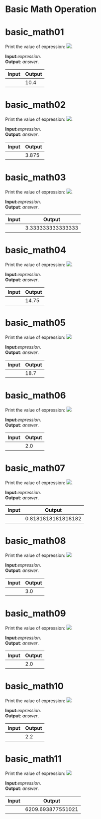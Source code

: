 # Basic Math Operation

# basic_math01

Print the value of expression:  <img src="https://latex.codecogs.com/gif.latex?\4+6\frac{2}{5}">.


**Input**:*expression*.\
**Output**: *answer*.

|   **Input**   |   **Output**    |
|---------------|-----------------|
|               |10.4             |

# basic_math02

Print the value of expression:  <img src="https://latex.codecogs.com/gif.latex?\2\frac{5}{8}+1\frac{2}{8}">.


**Input**:*expression*.\
**Output**: *answer*.

|   **Input**   |   **Output**    |
|---------------|-----------------|
|               |3.875            |

# basic_math03

Print the value of expression:  <img src="https://latex.codecogs.com/gif.latex?\2+\frac{4}{3}">.


**Input**:*expression*.\
**Output**: *answer*.

|   **Input**   |   **Output**    |
|---------------|-----------------|
|               |3.333333333333333|

# basic_math04

Print the value of expression:  <img src="https://latex.codecogs.com/gif.latex?\8\frac{3}{4}+6">.


**Input**:*expression*.\
**Output**: *answer*.

|   **Input**   |   **Output**    |
|---------------|-----------------|
|               |14.75            |

# basic_math05

Print the value of expression:  <img src="https://latex.codecogs.com/gif.latex?\frac{99}{10}+\frac{55}{10}+\frac{33}{10}">


**Input**:*expression*.\
**Output**: *answer*.

|   **Input**   |   **Output**    |
|---------------|-----------------|
|               |18.7             |

# basic_math06

Print the value of expression:  <img src="https://latex.codecogs.com/gif.latex?\(2+3-1)*\frac{5}{10}">


**Input**:*expression*.\
**Output**: *answer*.

|   **Input**   |   **Output**    |
|---------------|-----------------|
|               |2.0              |

# basic_math07

Print the value of expression:  <img src="https://latex.codecogs.com/gif.latex?\(7-9+11)*\frac{11}{121}">.


**Input**:*expression*.\
**Output**: *answer*.

|   **Input**   |   **Output**     |
|---------------|------------------|
|               |0.8181818181818182|

# basic_math08

Print the value of expression:  <img src="https://latex.codecogs.com/gif.latex?\(\frac{12+3}{5}+3)/2">


**Input**:*expression*.\
**Output**: *answer*.

|   **Input**   |   **Output**    |
|---------------|-----------------|
|               |3.0              |

# basic_math09

Print the value of expression:  <img src="https://latex.codecogs.com/gif.latex?\frac{(25-14)*2-2}{10}">


**Input**:*expression*.\
**Output**: *answer*.

|   **Input**   |   **Output**    |
|---------------|-----------------|
|               |2.0              |

# basic_math10

Print the value of expression:  <img src="https://latex.codecogs.com/gif.latex?\frac{(13-7)*5}{25}+1">


**Input**:*expression*.\
**Output**: *answer*.

|   **Input**   |   **Output**    |
|---------------|-----------------|
|               |2.2              |

# basic_math11

Print the value of expression:  <img src="https://latex.codecogs.com/gif.latex?\frac{(18*331-(46348+67892))/21}{14}+143*46">


**Input**:*expression*.\
**Output**: *answer*.

|   **Input**   |   **Output**    |
|---------------|-----------------|
|               |6209.693877551021|
